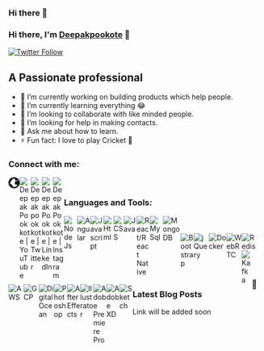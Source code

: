 ### Hi there 👋

<!--
**deepakpookkote/deepakpookkote** is a ✨ _special_ ✨ repository because its `README.md` (this file) appears on your GitHub profile.-->

### Hi there, I'm [Deepakpookote][website] 👋



[![Twitter Follow](https://img.shields.io/twitter/follow/Deepakpookkote?color=1DA1F2&logo=twitter&style=for-the-badge)](https://twitter.com/intent/follow?original_referer=https://github.com/deepakpookkote&screen_name=Deepakpookkote)

## A Passionate professional

- 🔭 I’m currently working on building products which help people.
- 🌱 I’m currently learning everything 😂 
- 👯 I’m looking to collaborate with like minded people.
- 🤔 I’m looking for help in making contacts.
- 💬 Ask me about how to learn.
- ⚡ Fun fact: I love to play Cricket 🏏

### Connect with me:

[<img align="left" alt="deepakpookkote.surge.sh" width="22px" src="https://raw.githubusercontent.com/iconic/open-iconic/master/svg/globe.svg" />][website]
[<img align="left" alt="Deepak Pookkote | YouTube" width="22px" src="https://cdn.jsdelivr.net/npm/simple-icons@v3/icons/youtube.svg" />][youtube]
[<img align="left" alt="Deepak pookkote | Twitter" width="22px" src="https://cdn.jsdelivr.net/npm/simple-icons@v3/icons/twitter.svg" />][twitter]
[<img align="left" alt="Deepak Pookkote | LinkedIn" width="22px" src="https://cdn.jsdelivr.net/npm/simple-icons@v3/icons/linkedin.svg" />][linkedin]
[<img align="left" alt="Deepak Pookkote | Instagram" width="22px" src="https://cdn.jsdelivr.net/npm/simple-icons@v3/icons/instagram.svg" />][instagram]

<br />

### Languages and Tools:

<img align="left" alt="Node Js" width="26px" src="https://deepakpookkote.github.io/Deepak_Pookkote/img/brands/nodejs.svg" />
<img align="left" alt="Angular" width="26px" src="https://deepakpookkote.github.io/Deepak_Pookkote/img/brands/angular.svg" />
<img align="left" alt="Javascript" width="26px" src="https://deepakpookkote.github.io/Deepak_Pookkote/img/brands/javascript.svg" />
<img align="left" alt="Html" width="20px" src="https://deepakpookkote.github.io/Deepak_Pookkote/img/brands/html.svg" />
<img align="left" alt="CSS" width="20px" src="https://deepakpookkote.github.io/Deepak_Pookkote/img/brands/css.svg" />
<img align="left" alt="Java" width="26px" src="https://deepakpookkote.github.io/Deepak_Pookkote/img/brands/java.svg" />
<img align="left" alt="React/React Native" width="26px" src="https://deepakpookkote.github.io/Deepak_Pookkote/img/brands/react-native.svg" />
<img align="left" alt="MySql" width="26px" src="https://deepakpookkote.github.io/Deepak_Pookkote/img/brands/mysql.svg" />
<img align="left" alt="Mongo DB" width="35px" src="https://deepakpookkote.github.io/Deepak_Pookkote/img/brands/mongodb.svg" />

<br />
<br />

<img align="left" alt="Bootstrap" width="26px" src="https://deepakpookkote.github.io/Deepak_Pookkote/img/brands/bootstrap.svg" />
<img align="left" alt="jQuery" width="30px" src="https://deepakpookkote.github.io/Deepak_Pookkote/img/brands/jquery.svg" />
<img align="left" alt="Docker" width="35px" src="https://deepakpookkote.github.io/Deepak_Pookkote/img/brands/docker.svg" />
<img align="left" alt="WebRTC" width="30px" src="https://deepakpookkote.github.io/Deepak_Pookkote/img/brands/webrtc.svg" />
<img align="left" alt="Redis" width="30px" src="https://deepakpookkote.github.io/Deepak_Pookkote/img/brands/redis.svg" />
<img align="left" alt="Kafka" width="20px" src="https://deepakpookkote.github.io/Deepak_Pookkote/img/brands/kafka.svg" />
<img align="left" alt="AWS" width="30px" src="https://deepakpookkote.github.io/Deepak_Pookkote/img/brands/aws.svg" />
<img align="left" alt="GCP" width="30px" src="https://deepakpookkote.github.io/Deepak_Pookkote/img/brands/google-cloud.svg" />
<img align="left" alt="Digital Ocean" width="30px" src="https://deepakpookkote.github.io/Deepak_Pookkote/img/brands/digitalocean.svg" />
<br />
<br />

<img align="left" alt="Photoshop" width="26px" src="https://deepakpookkote.github.io/Deepak_Pookkote/img/brands/photoshop.svg" />
<img align="left" alt="After Effects" width="26px" src="https://deepakpookkote.github.io/Deepak_Pookkote/img/brands/after-effects.svg" />
<img align="left" alt="Illustrator" width="26px" src="https://deepakpookkote.github.io/Deepak_Pookkote/img/brands/illustrator.svg" />
<img align="left" alt="Adobe Premiere Pro" width="26px" src="https://deepakpookkote.github.io/Deepak_Pookkote/img/brands/premiere.svg" />
<img align="left" alt="Adobe XD" width="26px" src="https://deepakpookkote.github.io/Deepak_Pookkote/img/brands/xd.svg" />
<img align="left" alt="Sketch" width="26px" src="https://deepakpookkote.github.io/Deepak_Pookkote/img/brands/sketch.svg" />
<br /> <br/>

### 📕 Latest Blog Posts
Link will be added soon

[website]: https://deepakpookkote.surge.sh
[twitter]: https://twitter.com/Deepakpookkote
[youtube]: https://youtube.com/DeepakPookkote
[instagram]: https://instagram.com/deepakpookkote
[linkedin]: https://linkedin.com/in/deepakpookkote
